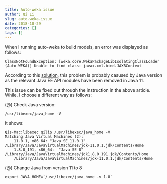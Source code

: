```yaml
---
title: Auto-weka issue
author: Qi Li
slug: auto-weka-issue
date: 2018-10-29
categories: []
tags: []
---
```

When I running auto-weka to build models, an error was displayed as follows:
```
ClassNotFoundException: [weka.core.WekaPackageLibIsolatingClassLoader (Auto-WEKA)] Unable to find class: javax.xml.bind.JAXBContext
```
According to this [solution](https://stackoverflow.com/questions/43574426/how-to-resolve-java-lang-noclassdeffounderror-javax-xml-bind-jaxbexception-in-j%EF%BC%89), this problem is probably casused by Java version as the relevant Java EE API modules have been removed in Java 11.

This issue can be fixed out through the instruction in the above article. While, I choose a different way as follows:

(@) Check Java version:
```
/usr/libexec/java_home -V
```

It shows:
```
Qis-Mac:libexec qili$ /usr/libexec/java_home -V
Matching Java Virtual Machines (2):
    11.0.1, x86_64:	"Java SE 11.0.1"	/Library/Java/JavaVirtualMachines/jdk-11.0.1.jdk/Contents/Home
    1.8.0_191, x86_64:	"Java SE 8"	/Library/Java/JavaVirtualMachines/jdk1.8.0_191.jdk/Contents/Home
    /Library/Java/JavaVirtualMachines/jdk-11.0.1.jdk/Contents/Home
```
(@) Change Java from version 11 to 8

```
export JAVA_HOME=`/usr/libexec/java_home -v 1.8`
```